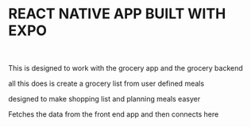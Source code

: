 <h1>REACT NATIVE APP BUILT WITH EXPO</h1>
<br />
<p>This is designed to work with the grocery app and the grocery backend</p>
<p>all this does is create a grocery list from user defined meals</p>
<p>designed to make shopping list and planning meals easyer</p>
<p>Fetches the data from the front end app and then connects here</p>
